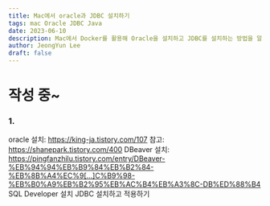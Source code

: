 ```yaml
---
title: Mac에서 oracle과 JDBC 설치하기
tags: mac Oracle JDBC Java
date: 2023-06-10
description: Mac에서 Docker를 활용해 Oracle을 설치하고 JDBC를 설치하는 방법을 알아봅니다. (SQL Developer, DBeaver)
author: JeongYun Lee
draft: false
---
```


# 작성 중~

### 1.

oracle 설치: https://king-ja.tistory.com/107
참고: https://shanepark.tistory.com/400
DBeaver 설치: https://pingfanzhilu.tistory.com/entry/DBeaver-%EB%94%94%EB%B9%84%EB%B2%84-%EB%8B%A4%EC%9[…]C%B9%98-%EB%B0%A9%EB%B2%95%EB%AC%B4%EB%A3%8C-DB%ED%88%B4
SQL Developer 설치
JDBC 설치하고 적용하기
